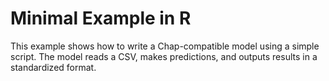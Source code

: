 # Minimal Example in R

This example shows how to write a Chap-compatible model using a simple script. The model reads a CSV, makes predictions, and outputs results in a standardized format.